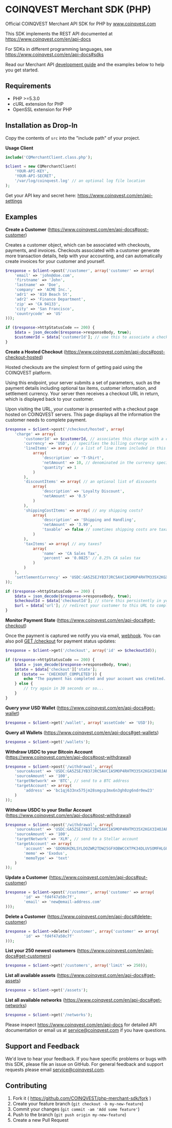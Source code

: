 # COINQVEST Merchant SDK (PHP)

Official COINQVEST Merchant API SDK for PHP by www.coinqvest.com

This SDK implements the REST API documented at https://www.coinqvest.com/en/api-docs

For SDKs in different programming languages, see https://www.coinqvest.com/en/api-docs#sdks

Read our Merchant API [development guide](https://www.coinqvest.com/en/blog/guide-mastering-cryptocurrency-checkouts-with-coinqvest-merchant-apis-321ac139ce15) and the examples below to help you get started.

Requirements
------------
* PHP >=5.3.0
* cURL extension for PHP
* OpenSSL extension for PHP

Installation as Drop-In
-----------------------
Copy the contents of `src` into the "include path" of your project.

**Usage Client**
```php
include('CQMerchantClient.class.php');

$client = new CQMerchantClient(
    'YOUR-API-KEY',
    'YOUR-API-SECRET',
    '/var/log/coinqvest.log' // an optional log file location
);
```

Get your API key and secret here: https://www.coinqvest.com/en/api-settings

## Examples

**Create a Customer** (https://www.coinqvest.com/en/api-docs#post-customer)

Creates a customer object, which can be associated with checkouts, payments, and invoices. Checkouts associated with a customer generate more transaction details, help with your accounting, and can automatically create invoices for your customer and yourself.

```php
$response = $client->post('/customer', array('customer' => array(
    'email' => 'john@doe.com',
    'firstname' => 'John',
    'lastname' => 'Doe',
    'company' => 'ACME Inc.',
    'adr1' => '810 Beach St',
    'adr2' => 'Finance Department',
    'zip' => 'CA 94133',
    'city' => 'San Francisco',
    'countrycode' => 'US'
)));

if ($response->httpStatusCode == 200) {   
    $data = json_decode($response->responseBody, true);
    $customerId = $data['customerId']; // use this to associate a checkout with this customer
}
```

**Create a Hosted Checkout** (https://www.coinqvest.com/en/api-docs#post-checkout-hosted)

Hosted checkouts are the simplest form of getting paid using the COINQVEST platform. 

Using this endpoint, your server submits a set of parameters, such as the payment details including optional tax items, customer information, and settlement currency. Your server then receives a checkout URL in return, which is displayed back to your customer. 

Upon visiting the URL, your customer is presented with a checkout page hosted on COINQVEST servers. This page displays all the information the customer needs to complete payment.

```php
$response = $client->post('/checkout/hosted', array(
    'charge' => array(
        'customerId' => $customerId, // associates this charge with a customer
        'currency' => 'USD', // specifies the billing currency
        'lineItems' => array( // a list of line items included in this charge
            array(
                'description' => 'T-Shirt',
                'netAmount' => 10, // denominated in the currency specified above
                'quantity' => 1
            )
        ),
        'discountItems' => array( // an optional list of discounts
            array(
                'description' => 'Loyalty Discount',
                'netAmount' => '0.5'
            )
        ),
        'shippingCostItems' => array( // any shipping costs?
            array(
                'description' => 'Shipping and Handling',
                'netAmount' => '3.99',
                'taxable' => false // sometimes shipping costs are taxable
            )
        ),
        'taxItems' => array( // any taxes?
            array(
                'name' => 'CA Sales Tax',
                'percent' => '0.0825' // 8.25% CA sales tax
            )
        )
    ),
    'settlementCurrency' => 'USDC:GA5ZSEJYB37JRC5AVCIA5MOP4RHTM335X2KGX3IHOJAPP5RE34K4KZVN' // specifies the asset you want to be credited in when the checkout completes 
));

if ($response->httpStatusCode == 200) {   
    $data = json_decode($response->responseBody, true);
    $checkoutId = $data['checkoutId']; // store this persistently in your database
    $url = $data['url']; // redirect your customer to this URL to complete the payment
}
```

**Monitor Payment State** (https://www.coinqvest.com/en/api-docs#get-checkout)

Once the payment is captured we notify you via email, [webhook](https://www.coinqvest.com/en/api-docs#webhook-concepts). You can also poll [GET /checkout](https://www.coinqvest.com/en/api-docs#get-checkout) for payment status updates:

```php
$response = $client->get('/checkout', array('id' => $checkoutId));

if ($response->httpStatusCode == 200) {   
    $data = json_decode($response->responseBody, true);
    $state = $data['checkout']['state'];
    if ($state == 'CHECKOUT_COMPLETED')) {
        echo "The payment has completed and your account was credited. You can now ship the goods."
    } else {
        // try again in 30 seconds or so...
    }
}
```

**Query your USD Wallet** (https://www.coinqvest.com/en/api-docs#get-wallet)
```php
$response = $client->get('/wallet', array('assetCode' => 'USD'));
```

**Query all Wallets** (https://www.coinqvest.com/en/api-docs#get-wallets)
```php
$response = $client->get('/wallets');
```

**Withdraw USDC to your Bitcoin Account** (https://www.coinqvest.com/en/api-docs#post-withdrawal)
```php
$response = $client->post('/withdrawal', array(
    'sourceAsset' => 'USDC:GA5ZSEJYB37JRC5AVCIA5MOP4RHTM335X2KGX3IHOJAPP5RE34K4KZVN', // withdraw from your USDC wallet
    'sourceAmount' => '100',
    'targetNetwork' => 'BTC', // send to a BTC address
    'targetAccount' => array(
        'address' => 'bc1qj633nx575jm28smgcp3mx6n3gh0zg6ndr0ew23'
    )
));
```

**Withdraw USDC to your Stellar Account** (https://www.coinqvest.com/en/api-docs#post-withdrawal)
```php
$response = $client->post('/withdrawal', array(
    'sourceAsset' => 'USDC:GA5ZSEJYB37JRC5AVCIA5MOP4RHTM335X2KGX3IHOJAPP5RE34K4KZVN', // withdraw from your USDC wallet
    'sourceAmount' => '100',
    'targetNetwork' => 'XLM', // send to a Stellar account
    'targetAccount' => array(
        'account' => 'GDONUHZKLSYLDOZWR2TDW25GFXOBWCCKTPK34DLUVSOMFHLGURX6FNU6',
        'memo' => 'Exodus',
        'memoType' => 'text'
    )
));
```

**Update a Customer** (https://www.coinqvest.com/en/api-docs#put-customer)
```php
$response = $client->post('/customer', array('customer' => array(
        'id' => 'fd4f47a50c7f',
        'email' => 'new@email-address.com'
)));
```

**Delete a Customer** (https://www.coinqvest.com/en/api-docs#delete-customer)
```php
$response = $client->delete('/customer', array('customer' => array(
        'id' => 'fd4f47a50c7f'
)));
```

**List your 250 newest customers** (https://www.coinqvest.com/en/api-docs#get-customers)
```php
$response = $client->get('/customers', array('limit' => 250));
```

**List all available assets** (https://www.coinqvest.com/en/api-docs#get-assets)
```php
$response = $client->get('/assets');
```

**List all available networks** (https://www.coinqvest.com/en/api-docs#get-networks)
```php
$response = $client->get('/networks');
```

Please inspect https://www.coinqvest.com/en/api-docs for detailed API documentation or email us at service@coinqvest.com if you have questions.

Support and Feedback
--------------------
We'd love to hear your feedback. If you have specific problems or bugs with this SDK, please file an issue on GitHub. For general feedback and support requests please email service@coinqvest.com.

Contributing
------------

1. Fork it ( https://github.com/COINQVEST/php-merchant-sdk/fork )
2. Create your feature branch (`git checkout -b my-new-feature`)
3. Commit your changes (`git commit -am 'Add some feature'`)
4. Push to the branch (`git push origin my-new-feature`)
5. Create a new Pull Request
